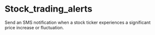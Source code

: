 # Stock_trading_alerts
Send an SMS notification when a stock ticker experiences a significant price increase or fluctuation.
